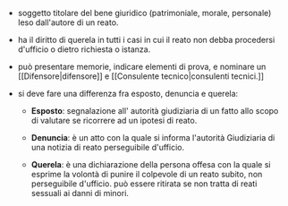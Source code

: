 
- soggetto titolare del bene giuridico (patrimoniale, morale, personale) leso dall'autore di un reato.
- ha il diritto di querela in tutti i casi in cui il reato non debba procedersi d'ufficio o dietro richiesta o istanza.
- può presentare memorie, indicare elementi di prova, e nominare un [[Difensore|difensore]] e [[Consulente tecnico|consulenti tecnici.]] 
  
  
- si deve fare una differenza fra esposto, denuncia e querela:
	- **Esposto**: segnalazione all' autorità giudiziaria di un fatto allo scopo di valutare se ricorrere ad un ipotesi di reato. 
	
	- **Denuncia**: è un atto con la quale si informa l'autorità Giudiziaria di una notizia di reato perseguibile d'ufficio. 
	  
	- **Querela**: è una dichiarazione della persona offesa con la quale si esprime la volontà di punire il colpevole di un reato subito, non perseguibile d'ufficio. può essere ritirata se non tratta di reati sessuali ai danni di minori. 
	

